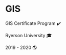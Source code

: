 # GIS


GIS Certificate Program :heavy_check_mark:

Ryerson University :mortar_board:

2019 - 2020 :earth_americas:
